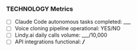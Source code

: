 ### **TECHNOLOGY Metrics**

- [ ] Claude Code autonomous tasks completed: ___
- [ ] Voice cloning pipeline operational: YES/NO
- [ ] Lindy.ai daily calls volume: ___/10,000
- [ ] API integrations functional: _**/**_
